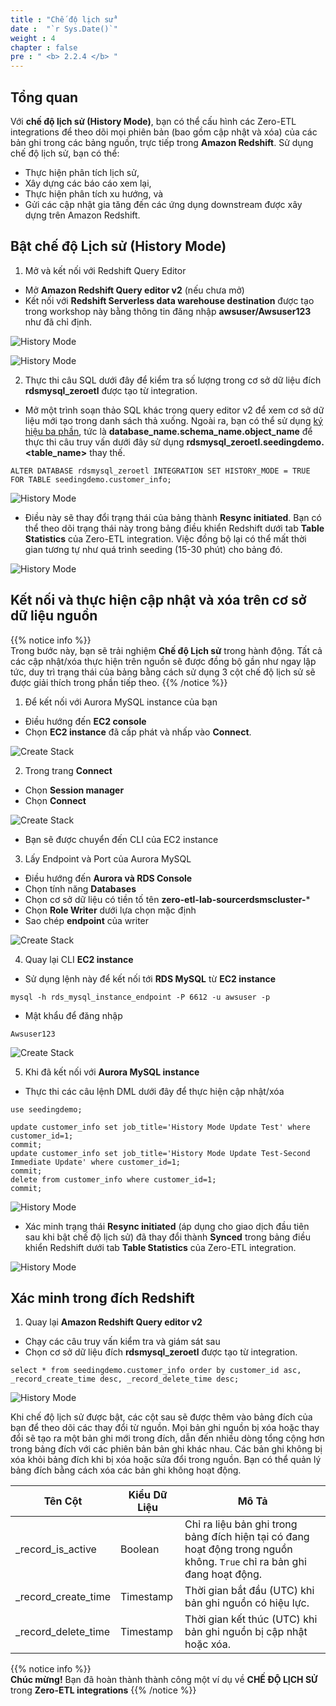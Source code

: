 ```yaml
---
title : "Chế độ lịch sử"
date :  "`r Sys.Date()`" 
weight : 4
chapter : false
pre : " <b> 2.2.4 </b> "
---
```


## Tổng quan
Với **chế độ lịch sử (History Mode)**, bạn có thể cấu hình các Zero-ETL integrations để theo dõi mọi phiên bản (bao gồm cập nhật và xóa) của các bản ghi trong các bảng nguồn, trực tiếp trong **Amazon Redshift**. Sử dụng chế độ lịch sử, bạn có thể:

+ Thực hiện phân tích lịch sử,
+ Xây dựng các báo cáo xem lại,
+ Thực hiện phân tích xu hướng, và
+ Gửi các cập nhật gia tăng đến các ứng dụng downstream được xây dựng trên Amazon Redshift.

## Bật chế độ Lịch sử (History Mode)

1. Mở và kết nối với Redshift Query Editor
+ Mở **Amazon Redshift Query editor v2** (nếu chưa mở)
+ Kết nối với **Redshift Serverless data warehouse destination** được tạo trong workshop này bằng thông tin đăng nhập **awsuser/Awsuser123** như đã chỉ định.

![History Mode](/images/2.Zero-ETLIntegration/34.png)

![History Mode](/images/2.Zero-ETLIntegration/38.png)

2. Thực thi câu SQL dưới đây để kiểm tra số lượng trong cơ sở dữ liệu đích **rdsmysql_zeroetl** được tạo từ integration. 
+ Mở một trình soạn thảo SQL khác trong query editor v2 để xem cơ sở dữ liệu mới tạo trong danh sách thả xuống. Ngoài ra, bạn có thể sử dụng [ký hiệu ba phần](https://docs.aws.amazon.com/redshift/latest/dg/cross-database-overview.html), tức là **database_name.schema_name.object_name** để thực thi câu truy vấn dưới đây sử dụng **rdsmysql_zeroetl.seedingdemo.<table_name>** thay thế.

```
ALTER DATABASE rdsmysql_zeroetl INTEGRATION SET HISTORY_MODE = TRUE FOR TABLE seedingdemo.customer_info;
```


![History Mode](/images/2.Zero-ETLIntegration/108.png)

+ Điều này sẽ thay đổi trạng thái của bảng thành **Resync initiated**. Bạn có thể theo dõi trạng thái này trong bảng điều khiển Redshift dưới tab **Table Statistics** của Zero-ETL integration. Việc đồng bộ lại có thể mất thời gian tương tự như quá trình seeding (15-30 phút) cho bảng đó.

![History Mode](/images/2.Zero-ETLIntegration/109.png)

## Kết nối và thực hiện cập nhật và xóa trên cơ sở dữ liệu nguồn

{{% notice info %}}  
Trong bước này, bạn sẽ trải nghiệm **Chế độ Lịch sử** trong hành động. Tất cả các cập nhật/xóa thực hiện trên nguồn sẽ được đồng bộ gần như ngay lập tức, duy trì trạng thái của bảng bằng cách sử dụng 3 cột chế độ lịch sử sẽ được giải thích trong phần tiếp theo.
{{% /notice %}}

1. Để kết nối với Aurora MySQL instance của bạn
+ Điều hướng đến **EC2 console** 
+ Chọn **EC2 instance** đã cấp phát và nhấp vào **Connect**.

![Create Stack](/images/2.Zero-ETLIntegration/1.png)

2. Trong trang **Connect**
+ Chọn **Session manager**
+ Chọn **Connect**

![Create Stack](/images/2.Zero-ETLIntegration/2.png)

+ Bạn sẽ được chuyển đến CLI của EC2 instance

3. Lấy Endpoint và Port của Aurora MySQL

+ Điều hướng đến **Aurora và RDS Console**
+ Chọn tính năng **Databases**
+ Chọn cơ sở dữ liệu có tiền tố tên **zero-etl-lab-sourcerdsmscluster-***
+ Chọn **Role Writer** dưới lựa chọn mặc định
+ Sao chép **endpoint** của writer

![Create Stack](/images/2.Zero-ETLIntegration/57.png)

4. Quay lại CLI **EC2 instance**
+ Sử dụng lệnh này để kết nối tới **RDS MySQL** từ **EC2 instance**

`mysql -h rds_mysql_instance_endpoint -P 6612 -u awsuser -p `

+ Mật khẩu để đăng nhập

`Awsuser123`

![Create Stack](/images/2.Zero-ETLIntegration/58.png)

5. Khi đã kết nối với **Aurora MySQL instance**
+ Thực thi các câu lệnh DML dưới đây để thực hiện cập nhật/xóa

```
use seedingdemo;

update customer_info set job_title='History Mode Update Test' where customer_id=1;
commit;
update customer_info set job_title='History Mode Update Test-Second Immediate Update' where customer_id=1;
commit;
delete from customer_info where customer_id=1;
commit;
```


![History Mode](/images/2.Zero-ETLIntegration/110.png)

+ Xác minh trạng thái **Resync initiated** (áp dụng cho giao dịch đầu tiên sau khi bật chế độ lịch sử) đã thay đổi thành **Synced** trong bảng điều khiển Redshift dưới tab **Table Statistics** của Zero-ETL integration.

![History Mode](/images/2.Zero-ETLIntegration/109.png)

## Xác minh trong đích Redshift

1. Quay lại **Amazon Redshift Query editor v2**
+ Chạy các câu truy vấn kiểm tra và giám sát sau
+ Chọn cơ sở dữ liệu đích **rdsmysql_zeroetl** được tạo từ integration.

```
select * from seedingdemo.customer_info order by customer_id asc, _record_create_time desc, _record_delete_time desc;
```


![History Mode](/images/2.Zero-ETLIntegration/111.png)

Khi chế độ lịch sử được bật, các cột sau sẽ được thêm vào bảng đích của bạn để theo dõi các thay đổi từ nguồn. Mọi bản ghi nguồn bị xóa hoặc thay đổi sẽ tạo ra một bản ghi mới trong đích, dẫn đến nhiều dòng tổng cộng hơn trong bảng đích với các phiên bản bản ghi khác nhau. Các bản ghi không bị xóa khỏi bảng đích khi bị xóa hoặc sửa đổi trong nguồn. Bạn có thể quản lý bảng đích bằng cách xóa các bản ghi không hoạt động.

| Tên Cột               | Kiểu Dữ Liệu | Mô Tả                                                                 |
|-----------------------|--------------|------------------------------------------------------------------------|
| _record_is_active     | Boolean      | Chỉ ra liệu bản ghi trong bảng đích hiện tại có đang hoạt động trong nguồn không. `True` chỉ ra bản ghi đang hoạt động. |
| _record_create_time   | Timestamp    | Thời gian bắt đầu (UTC) khi bản ghi nguồn có hiệu lực.                      |
| _record_delete_time   | Timestamp    | Thời gian kết thúc (UTC) khi bản ghi nguồn bị cập nhật hoặc xóa.            |

{{% notice info %}}  
**Chúc mừng!** Bạn đã hoàn thành thành công một ví dụ về **CHẾ ĐỘ LỊCH SỬ** trong **Zero-ETL integrations**
{{% /notice %}}
